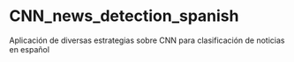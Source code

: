# CNN_news_detection_spanish
Aplicación de diversas estrategias sobre CNN para clasificación de noticias en español

